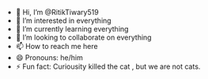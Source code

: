 - 👋 Hi, I’m @RitikTiwary519
- 👀 I’m interested in everything
- 🌱 I’m currently learning everything
- 💞️ I’m looking to collaborate on everything
- 📫 How to reach me here
- 😄 Pronouns: he/him
- ⚡ Fun fact: Curiousity killed the cat , but we are not cats.

<!---
RitikTiwary519/RitikTiwary519 is a ✨ special ✨ repository because its `README.md` (this file) appears on your GitHub profile.
You can click the Preview link to take a look at your changes.
--->
